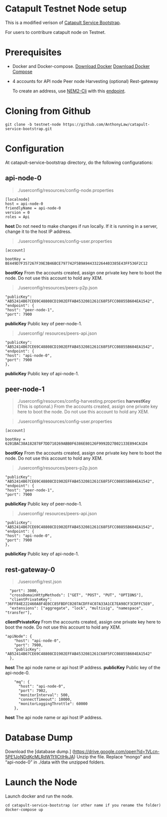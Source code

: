 # Catapult Testnet Node setup
This is a modified verison of [Catapult Service Bootstrap](https://github.com/tech-bureau/catapult-service-bootstrap).

For users to contribure catapult node on Testnet.

# Prerequisites
- Docker and Docker-compose.
    [Download Docker](https://docs.docker.com/install/)
    [Download Docker Compose](https://docs.docker.com/compose/install/)

- 4 accounts for
    API node
    Peer node
    Harvesting (optional)
    Rest-gateway

    To create an address, use [NEM2-Cli](https://www.npmjs.com/package/nem2-cli) with this [endpoint](http://40.90.163.184:3000).

# Cloning from Github
```
git clone -b testnet-node https://github.com/AnthonyLaw/catapult-service-bootstrap.git
```

# Configuration
At catapult-service-bootstrap directory, do the following configurations:

## api-node-0
> ./userconfig/resources/config-node.properties
```
[localnode]
host = api-node-0  
friendlyName = api-node-0
version = 0
roles = Api
```
**host** Do not need to make changes if run locally. If it is running in a server, change it to the host IP address. 

> ./userconfig/resources/config-user.properties
```
[account]

bootKey = BE449D7F357267F39E3B46BCE797742F5B9A944332264403385E43FF536F2C12
```
**bootKey** From the accounts created, assign one private key here to boot the node. Do not use this account to hold any XEM.

> ./userconfig/resources/peers-p2p.json
```
"publicKey": "AB52414B67CE69C48808CD1902EFFAB4532081261C68F5FCC08855B604EA1542",
"endpoint": {
"host": "peer-node-1",
"port": 7900
```
**publicKey** Public key of peer-node-1. 

>./userconfig/ resources/peers-api.json
```
"publicKey": "AB52414B67CE69C48808CD1902EFFAB4532081261C68F5FCC08855B604EA1542",
"endpoint": {
"host": "api-node-0",
"port": 7900
},
```
**publicKey** Public key of api-node-1.

## peer-node-1
> ./userconfig/resources/config-harvesting.properties
**harvestKey** (This is optional.) From the accounts created, assign one private key here to boot the node. Do not use this account to hold any XEM.

> ./userconfig/resources/config-user.properties
```
[account]

bootKey = 6201BAC38A182878F7DD710269ABB0F6386E80126F9992D27B02133E894CA1D4
```
**bootKey** From the accounts created, assign one private key here to boot the node. Do not use this account to hold any XEM.

> ./userconfig/resources/peers-p2p.json
```
"publicKey": "AB52414B67CE69C48808CD1902EFFAB4532081261C68F5FCC08855B604EA1542",
"endpoint": {
"host": "peer-node-1",
"port": 7900
```
**publicKey** Public key of peer-node-1. 

>./userconfig/ resources/peers-api.json
```
"publicKey": "AB52414B67CE69C48808CD1902EFFAB4532081261C68F5FCC08855B604EA1542",
"endpoint": {
"host": "api-node-0",
"port": 7900
},
```
**publicKey** Public key of api-node-1.

## rest-gateway-0
>./userconfig/rest.json
```
  "port": 3000,
  "crossDomainHttpMethods": ["GET", "POST", "PUT", "OPTIONS"],
  "clientPrivateKey": "36FF84E222460A8F4E0CC85FBDFC0207ACDFF4C07A33A1CE7EA98CF3CDFFC5E0",
  "extensions": ["aggregate", "lock", "multisig", "namespace", "transfer"],
```
**clientPrivateKey** From the accounts created, assign one private key here to boot the node. Do not use this account to hold any XEM.

```
"apiNode": {
    "host": "api-node-0",
    "port": 7900,
    "publicKey": "AB52414B67CE69C48808CD1902EFFAB4532081261C68F5FCC08855B604EA1542"
  },
```
**host** The api node name or api host IP address. 
**publicKey** Public key of the api-node-0.

```
    "mq": {
      "host": "api-node-0",
      "port": 7902,
      "monitorInterval": 500,
      "connectTimeout": 10000,
      "monitorLoggingThrottle": 60000
    },
```
**host** The api node name or api host IP address. 

# Database Dump
Download the [database dump.] (https://drive.google.com/open?id=1VLcn-5PE1JoNDdKcMLRdWTt1lCtIHkJA)
Unzip the file.
Replace “mongo” and “api-node-0” in ./data with the unzipped folders.

# Launch the Node
Launch docker and run the node.

`cd catapult-service-bootstrap (or other name if you rename the folder)`
`docker-compose up`


